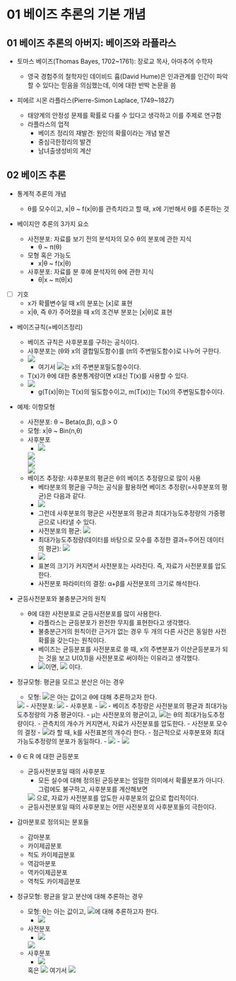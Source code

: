 # 01 베이즈 추론의 기본 개념

## 01 베이즈 추론의 아버지: 베이즈와 라플라스

- 토마스 베이즈(Thomas Bayes, 1702~1761): 장로교 목사, 아마추어 수학자
  - 영국 경험주의 철학자인 데이비드 흄(David Hume)은 인과관계를 인간이 파악할 수 있다는 믿음을 의심했는데, 이에 대한 반박 논문을 씀

- 피에르 시몬 라플라스(Pierre-Simon Laplace, 1749~1827)
  - 태양계의 안정성 문제를 확률로 다룰 수 있다고 생각하고 이를 주제로 연구함
  - 라플라스의 업적
    - 베이즈 정리의 재발견: 원인의 확률이라는 개념 발견
    - 중심극한정리의 발견
    - 남녀출생성비의 계산    

## 02 베이즈 추론

- 통계적 추론의 개념
  - θ를 모수이고, x|θ ~ f(x|θ)를 관측치라고 할 때, x에 기반해서 θ를 추론하는 것

- 베이지안 추론의 3가지 요소
  - 사전분포: 자료를 보기 전의 분석자의 모수 θ의 분포에 관한 지식
    - θ ~ π(θ)
  - 모형 혹은 가능도
    - x|θ ~ f(x|θ)
  - 사후분포: 자료를 분 후에 분석자의 θ에 관한 지식
    - θ|x ~ π(θ|x)

- [  ] 기호
  - x가 확률변수일 때 x의 분포는 [x]로 표현
  - x|θ, 즉 θ가 주어졌을 때 x의 조건부 분포는 [x|θ]로 표현

- 베이즈규칙(=베이즈정리)
  - 베이즈 규칙은 사후분포를 구하는 공식이다.
  - 사후분포는 (θ와 x의 결합밀도함수)를 (π의 주변밀도함수)로 나누어 구한다.
  - <img src="https://latex.codecogs.com/svg.image?\pi(\theta|x)=\frac{\pi(\theta)\cdot&space;f(x|\theta)}{m(x)}">  <br>
    - 여기서 <img src="https://latex.codecogs.com/svg.image?m(x)=\int{\pi(\theta|x)\cdot&space;f(x|\theta)d\theta}">는 x의 주변분포밀도함수이다.
  - T(x)가 θ에 대한 충분통계량이면 x대신 T(x)를 사용할 수 있다.
  - <img src="https://latex.codecogs.com/svg.image?\pi(\theta|x)=\pi(\theta|T(x))=\frac{\pi(\theta)\cdot&space;g(T(x)|\theta)}{m(T(x))}"> <br>
    - g(T(x)|θ)는 T(x)의 밀도함수이고, m(T(x))는 T(x)의 주변밀도함수이다.

- 예제: 이항모형
  - 사전분포: θ ~ Beta(α,β), α,β > 0
  - 모형: x|θ ~ Bin(n,θ)
  - 사후분포
    - <img src="https://latex.codecogs.com/svg.image?\pi(\theta|x)\propto\pi(\theta)\cdot&space;f(x|\theta\)">
    <img src="https://latex.codecogs.com/svg.image?=\frac{\Gamma(\alpha&plus;\beta)}{\Gamma(\alpha)\Gamma(\beta)}\cdot\theta^{\alpha-1}(1-\theta)^{\beta-1}\times\binom{n}{x}\theta^{x}(1-\theta)^{n-x}"> <br>
    <img src="https://latex.codecogs.com/svg.image?\propto\theta^{\alpha&plus;x-1}\cdot(1-\theta)^{\beta&plus;(n-x)-1},\;\;\;0<\theta<1"> <br>
    <img src="https://latex.codecogs.com/svg.image?\propto&space;Beta(\alpha&plus;x,\beta&plus;n-x)">
  - 베이즈 추정량: 사후분포의 평균은 θ의 베이즈 추정량으로 많이 사용
    - 베타분포의 평균을 구하는 공식을 활용하면 베이즈 추정량(=사후분포의 평균)은 다음과 같다.
    - <img src="https://latex.codecogs.com/svg.image?\hat{\theta}^{B}=E(\theta|x)=\frac{\alpha&plus;x}{(\alpha&plus;x)&plus;(\beta&plus;n-x)}=\frac{\alpha&plus;x}{\alpha&plus;\beta&plus;n}">
    - 그런데 사후분포의 평균은 사전분포의 평균과 최대가능도추정량의 가중평균으로 나타낼 수 있다.
    - 사전분포의 평균: <img src="https://latex.codecogs.com/svg.image?E(\theta)=\frac{\alpha}{\alpha&plus;\beta}">
    - 최대가능도추정량(데이터를 바탕으로 모수를 추정한 결과=주어진 데이터의 평균): <img src="https://latex.codecogs.com/svg.image?\hat{\theta}^{MLE}=\frac{x}{n}">
    - <img src="https://latex.codecogs.com/svg.image?\hat{\theta}^{B}=E(\theta|x)=\frac{\alpha&plus;x}{\alpha&plus;\beta&plus;n}=\frac{\alpha&plus;\beta}{\alpha&plus;\beta&plus;n}\cdot\frac{\alpha}{\alpha&plus;\beta}&plus;\frac{n}{\alpha&plus;\beta&plus;n}\cdot\frac{x}{n}">
    - 표본의 크기가 커지면서 사전분포는 사라진다. 즉, 자료가 사전분포를 압도한다.
    - 사전분포 파라미터의 결정: α+β를 사전분포의 크기로 해석한다.

- 균등사전분포와 불충분근거의 원칙
  - θ에 대한 사전분포로 균등사전분포를 많이 사용한다.
    - 라플라스는 균등분포가 완전한 무지를 표현한다고 생각했다.
    - 불충분근거의 원칙이란 근거가 없는 경우 두 개의 다른 사건은 동일한 사전 확률을 갖는다는 원칙이다.
    - 베이즈는 균등분포를 사전분포로 쓸 때, x의 주변분포가 이산균등분포가 되는 것을 보고 U(0,1)을 사전분포로 써야하는 이유라고 생각했다.
    - <img src="https://latex.codecogs.com/svg.image?\theta\sim&space;U(0,1)=Beta(1,1),\;\;\;x|\theta\sim&space;Bin(n,\theta)">이면,
    <img src="https://latex.codecogs.com/svg.image?\theta|x\sim&space;Beta(x&plus;1,n-x&plus;1)"> 이다.

- 정규모형: 평균을 모르고 분산은 아는 경우
  - 모형: <img src="https://latex.codecogs.com/svg.image?\sigma^2">은 아는 값이고 θ에 대해 추론하고자 한다.
  <img src="https://latex.codecogs.com/svg.image?X_1,\cdots,X_n|\theta^{i.i.d}\;\;\;N(\theta,\sigma^2)">
  - 사전분포: <img src="https://latex.codecogs.com/svg.image?\theta\sim&space;N(\mu,\tau^2)">
  - 사후분포
    - <img src="https://latex.codecogs.com/svg.image?\theta|x\sim&space;N\left\(\frac{\frac{1}{\tau^2}\mu&plus;\frac{n}{\sigma^2}\bar{x}}{\frac{1}{\tau^2}&plus;\frac{n}{\sigma^2}},\frac{1}{\frac{1}{\tau^2}&plus;\frac{n}{\sigma^2}}\right\)">
    - 베이즈 추정량은 사전분포의 평균과 최대가능도추정량의 가중 평균이다.
    - μ는 사전분포의 평균이고, <img src="https://latex.codecogs.com/svg.image?\bar{x}">는 θ의 최대가능도추정량이다.
    - 관측치의 개수가 커지면서, 자료가 사전분포를 압도한다.
  - 사전분포 모수의 결정
    - <img src="https://latex.codecogs.com/svg.image?\tau^2=\sigma^2/k">라 할 때, k를 사전표본의 개수라 한다.
  - 점근적으로 사후분포와 최대가능도추정량의 분포가 동일하다.
    - <img src="https://latex.codecogs.com/svg.image?\hat{\theta}=\bar{x}\approx&space;N(\theta_0,\frac{\sigma^2}{n})">
    - <img src="https://latex.codecogs.com/svg.image?\theta-\hat{\theta}|\bar{x}\approx&space;N(0,\frac{\sigma^2}{n})">

- θ ∈ R 에 대한 균등분포
  - 균등사전분포일 때의 사후분포
    - 모든 실수에 대해 정의된 균등분포는 엄밀한 의미에서 확률분포가 아니다. 그럼에도 불구하고, 사후분포를 계산해보면
     <img src="https://latex.codecogs.com/svg.image?\theta|x\sim&space;N(\bar{x},\frac{\sigma^2}{n})">
     으로, 자료가 사전분포를 압도한 사후분포의 값으로 합리적이다.
  - 균등사전분포일 때의 사후분포는 어떤 사전분포의 사후분포들의 극한이다.

- 감마분포로 정의되는 분포들
  - 감마분포
  - 카이제곱분포
  - 척도 카이제곱분포
  - 역감마분포
  - 역카이제곱분포
  - 역척도 카이제곱분포

- 정규모형: 평균을 알고 분산에 대해 추론하는 경우
  - 모형: θ는 아는 값이고, <img src="https://latex.codecogs.com/svg.image?\sigma^2">에 대해 추론하고자 한다.
    - <img src="https://latex.codecogs.com/svg.image?X_1,\cdots,X_n|\sigma^2\sim&space;N(\theta,\sigma^2)">
  - 사전분포
    - <img src="https://latex.codecogs.com/svg.image?\sigma^2\sim&space;Inv-\chi^2(\nu_0,\sigma^2_0)">
    <img src="https://latex.codecogs.com/svg.image?\Leftrightarrow\tau^2=\frac{1}{\sigma^2}\sim\chi^2(\nu_0,\sigma^2_0)=Gamma(\frac{\nu_0}{2},\frac{\nu_0\sigma^2_0}{2})">
  - 사후분포
    - <img src="https://latex.codecogs.com/svg.image?\tau^2|x\sim\chi^2\left\(\nu_n=\nu_0&plus;n,\sigma^2_n=\frac{\nu\sigma^2_0&plus;ns^2}{v&plus;n}\right\)">
    혹은 <img src="https://latex.codecogs.com/svg.image?\sigma^2|x\sim&space;Inv-\chi^2(v_n,\sigma^2_n)">
    여기서 <img src="https://latex.codecogs.com/svg.image?s^2=\frac{1}{n}\sum_{i=1}^{n}(x_i-\theta)^2">